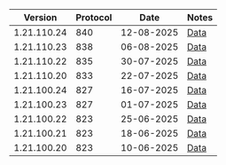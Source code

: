 | Version     | Protocol | Date       | Notes               |
|-------------|----------|------------|---------------------|
| 1.21.110.24 | 840      | 12-08-2025 | [Data](1.21.110.24) |
| 1.21.110.23 | 838      | 06-08-2025 | [Data](1.21.110.23) |
| 1.21.110.22 | 835      | 30-07-2025 | [Data](1.21.110.22) |
| 1.21.110.20 | 833      | 22-07-2025 | [Data](1.21.110.20) |
| 1.21.100.24 | 827      | 16-07-2025 | [Data](1.21.100.24) |
| 1.21.100.23 | 827      | 01-07-2025 | [Data](1.21.100.23) |
| 1.21.100.22 | 823      | 25-06-2025 | [Data](1.21.100.22) |
| 1.21.100.21 | 823      | 18-06-2025 | [Data](1.21.100.21) |
| 1.21.100.20 | 823      | 10-06-2025 | [Data](1.21.100.20) |